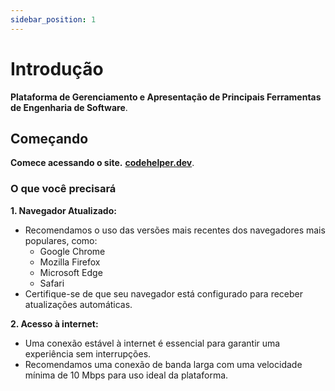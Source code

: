 ```yaml
---
sidebar_position: 1
---
```


# Introdução

**Plataforma de Gerenciamento e Apresentação de Principais Ferramentas de Engenharia de Software**.

## Começando

**Comece acessando o site.**  **[codehelper.dev](https://a-3-felipe.vercel.app/)**.

### O que você precisará

**1. Navegador Atualizado:**
- Recomendamos o uso das versões mais recentes dos navegadores mais populares, como:
  - Google Chrome
  - Mozilla Firefox
  - Microsoft Edge
  - Safari
- Certifique-se de que seu navegador está configurado para receber atualizações automáticas.

**2. Acesso à internet:**
- Uma conexão estável à internet é essencial para garantir uma experiência sem interrupções.
- Recomendamos uma conexão de banda larga com uma velocidade mínima de 10 Mbps para uso ideal da plataforma.

<!-- ## Generate a new site

Generate a new Docusaurus site using the **classic template**.

The classic template will automatically be added to your project after you run the command:

```bash
npm init docusaurus@latest my-website classic
```

You can type this command into Command Prompt, Powershell, Terminal, or any other integrated terminal of your code editor.

The command also installs all necessary dependencies you need to run Docusaurus.

## Start your site

Run the development server:

```bash
cd my-website
npm run start
```

The `cd` command changes the directory you're working with. In order to work with your newly created Docusaurus site, you'll need to navigate the terminal there.

The `npm run start` command builds your website locally and serves it through a development server, ready for you to view at http://localhost:3000/.

Open `docs/intro.md` (this page) and edit some lines: the site **reloads automatically** and displays your changes. -->
